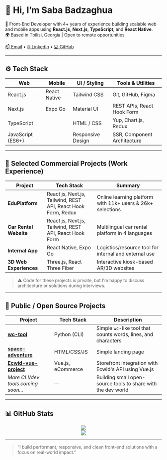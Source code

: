 # 👋 Hi, I’m Saba Badzaghua

🎯 Front-End Developer with 4+ years of experience building scalable web and mobile apps using **React.js**, **Next.js**, **TypeScript**, and **React Native**.  
🌍 Based in Tbilisi, Georgia | Open to remote opportunities

[📫 Email](mailto:saba.badzaghua@outlook.com) • [🌐 LinkedIn](https://www.linkedin.com/in/saba-badzaghua) • [💻 GitHub](https://github.com/Badzagh)

---

## ⚙️ Tech Stack

| Web               | Mobile            | UI / Styling        | Tools & Utilities         |
|------------------|-------------------|---------------------|----------------------------|
| React.js          | React Native      | Tailwind CSS         | Git, GitHub, Figma         |
| Next.js           | Expo Go           | Material UI          | REST APIs, React Hook Form |
| TypeScript        |                   | HTML / CSS           | Yup, Chart.js, Redux              |
| JavaScript (ES6+) |                   | Responsive Design    | SSR, Component Architecture|

---

## 🚀 Selected Commercial Projects (Work Experience)

| Project               | Tech Stack               | Summary                                                   |
|-----------------------|--------------------------|-----------------------------------------------------------|
| **EduPlatform**       | React js, Next.js, Tailwind, REST API, React Hook Form, Redux   | Online learning platform with 11k+ users & 26k+ selections|
| **Car Rental Website**| React js, Next.js, Tailwind, REST API, React Hook Form   | Multilingual car rental platform in 4 languages           |
| **Internal App**      | React Native, Expo Go    | Logistics/resource tool for internal and external use     |
| **3D Web Experiences**| Three.js, React Three Fiber | Interactive kiosk-based AR/3D websites                   |

> ⚠️ Code for these projects is private, but I'm happy to discuss architecture or solutions during interviews.

---

## 🌟 Public / Open Source Projects

| Project                                     | Tech Stack       | Description                                                  |
|---------------------------------------------|------------------|--------------------------------------------------------------|
| [**wc-tool**](https://github.com/Badzagh/wc-tool) | Python (CLI)      | Simple `wc`-like tool that counts words, lines, and characters |
| [**space-adventure**](https://github.com/Badzagh/space-adventure) | HTML/CSS/JS         | Simple landing page |
| [**Ecwid-vue-project**](https://github.com/Badzagh/Ecwid-vue-project) | Vue.js, eCommerce   | Storefront integration with Ecwid's API using Vue.js         |
| _More CLI/dev tools coming soon..._         | —                | Building small open-source tools to share with the dev world |

---

## 📊 GitHub Stats

<p align="center">
  <img src="https://github-readme-stats.vercel.app/api?username=Badzagh&show_icons=true&theme=tokyonight" />
  <br/>
  <img src="https://github-readme-stats.vercel.app/api/top-langs/?username=Badzagh&layout=compact&theme=tokyonight" />
</p>

---

> “I build performant, responsive, and clean front-end solutions with a focus on real-world impact.”




<!--
**Badzagh/Badzagh** is a ✨ _special_ ✨ repository because its `README.md` (this file) appears on your GitHub profile.

Here are some ideas to get you started:

- 🔭 I’m currently working on ...
- 🌱 I’m currently learning ...
- 👯 I’m looking to collaborate on ...
- 🤔 I’m looking for help with ...
- 💬 Ask me about ...
- 📫 How to reach me: ...
- 😄 Pronouns: ...
- ⚡ Fun fact: ...
-->
